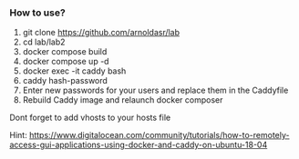 ### How to use?

1. git clone <https://github.com/arnoldasr/lab>
2. cd lab/lab2
3. docker compose build
4. docker compose up -d
5. docker exec -it caddy bash
6. caddy hash-password
7. Enter new passwords for your users and replace them in the Caddyfile
8. Rebuild Caddy image and relaunch docker composer


Dont forget to add vhosts to your hosts file

Hint:
https://www.digitalocean.com/community/tutorials/how-to-remotely-access-gui-applications-using-docker-and-caddy-on-ubuntu-18-04